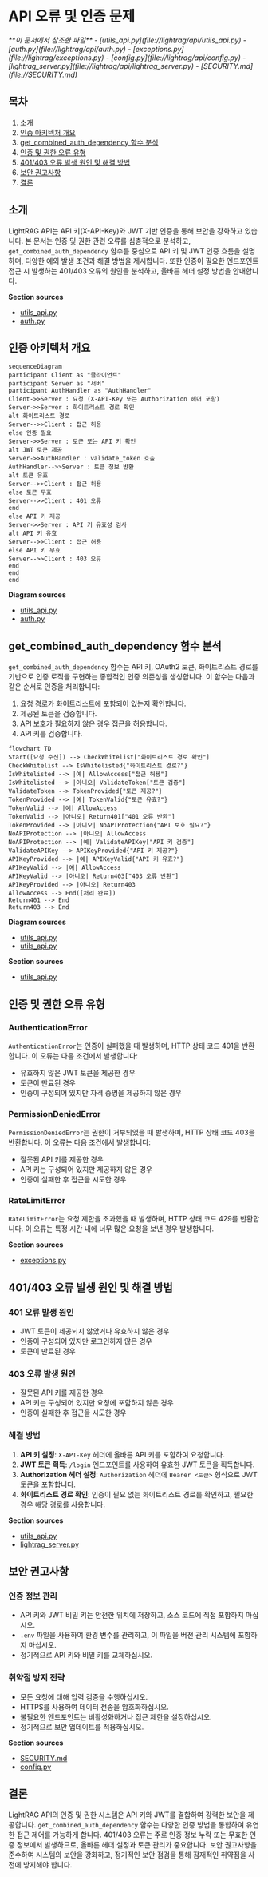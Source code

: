 # API 오류 및 인증 문제

<cite>
**이 문서에서 참조한 파일**  
- [utils_api.py](file://lightrag/api/utils_api.py)
- [auth.py](file://lightrag/api/auth.py)
- [exceptions.py](file://lightrag/exceptions.py)
- [config.py](file://lightrag/api/config.py)
- [lightrag_server.py](file://lightrag/api/lightrag_server.py)
- [SECURITY.md](file://SECURITY.md)
</cite>

## 목차
1. [소개](#소개)
2. [인증 아키텍처 개요](#인증-아키텍처-개요)
3. [get_combined_auth_dependency 함수 분석](#get_combined_auth_dependency-함수-분석)
4. [인증 및 권한 오류 유형](#인증-및-권한-오류-유형)
5. [401/403 오류 발생 원인 및 해결 방법](#401403-오류-발생-원인-및-해결-방법)
6. [보안 권고사항](#보안-권고사항)
7. [결론](#결론)

## 소개
LightRAG API는 API 키(X-API-Key)와 JWT 기반 인증을 통해 보안을 강화하고 있습니다. 본 문서는 인증 및 권한 관련 오류를 심층적으로 분석하고, `get_combined_auth_dependency` 함수를 중심으로 API 키 및 JWT 인증 흐름을 설명하며, 다양한 예외 발생 조건과 해결 방법을 제시합니다. 또한 인증이 필요한 엔드포인트 접근 시 발생하는 401/403 오류의 원인을 분석하고, 올바른 헤더 설정 방법을 안내합니다.

**Section sources**
- [utils_api.py](file://lightrag/api/utils_api.py#L1-L344)
- [auth.py](file://lightrag/api/auth.py#L1-L109)

## 인증 아키텍처 개요

```mermaid
sequenceDiagram
participant Client as "클라이언트"
participant Server as "서버"
participant AuthHandler as "AuthHandler"
Client->>Server : 요청 (X-API-Key 또는 Authorization 헤더 포함)
Server->>Server : 화이트리스트 경로 확인
alt 화이트리스트 경로
Server-->>Client : 접근 허용
else 인증 필요
Server->>Server : 토큰 또는 API 키 확인
alt JWT 토큰 제공
Server->>AuthHandler : validate_token 호출
AuthHandler-->>Server : 토큰 정보 반환
alt 토큰 유효
Server-->>Client : 접근 허용
else 토큰 무효
Server-->>Client : 401 오류
end
else API 키 제공
Server->>Server : API 키 유효성 검사
alt API 키 유효
Server-->>Client : 접근 허용
else API 키 무효
Server-->>Client : 403 오류
end
end
end
```

**Diagram sources**
- [utils_api.py](file://lightrag/api/utils_api.py#L103-L137)
- [auth.py](file://lightrag/api/auth.py#L50-L85)

## get_combined_auth_dependency 함수 분석

`get_combined_auth_dependency` 함수는 API 키, OAuth2 토큰, 화이트리스트 경로를 기반으로 인증 로직을 구현하는 종합적인 인증 의존성을 생성합니다. 이 함수는 다음과 같은 순서로 인증을 처리합니다:

1. 요청 경로가 화이트리스트에 포함되어 있는지 확인합니다.
2. 제공된 토큰을 검증합니다.
3. API 보호가 필요하지 않은 경우 접근을 허용합니다.
4. API 키를 검증합니다.

```mermaid
flowchart TD
Start([요청 수신]) --> CheckWhitelist["화이트리스트 경로 확인"]
CheckWhitelist --> IsWhitelisted{"화이트리스트 경로?"}
IsWhitelisted --> |예| AllowAccess["접근 허용"]
IsWhitelisted --> |아니오| ValidateToken["토큰 검증"]
ValidateToken --> TokenProvided{"토큰 제공?"}
TokenProvided --> |예| TokenValid{"토큰 유효?"}
TokenValid --> |예| AllowAccess
TokenValid --> |아니오| Return401["401 오류 반환"]
TokenProvided --> |아니오| NoAPIProtection{"API 보호 필요?"}
NoAPIProtection --> |아니오| AllowAccess
NoAPIProtection --> |예| ValidateAPIKey["API 키 검증"]
ValidateAPIKey --> APIKeyProvided{"API 키 제공?"}
APIKeyProvided --> |예| APIKeyValid{"API 키 유효?"}
APIKeyValid --> |예| AllowAccess
APIKeyValid --> |아니오| Return403["403 오류 반환"]
APIKeyProvided --> |아니오| Return403
AllowAccess --> End([처리 완료])
Return401 --> End
Return403 --> End
```

**Diagram sources**
- [utils_api.py](file://lightrag/api/utils_api.py#L71-L105)
- [utils_api.py](file://lightrag/api/utils_api.py#L35-L72)

**Section sources**
- [utils_api.py](file://lightrag/api/utils_api.py#L103-L137)

## 인증 및 권한 오류 유형

### AuthenticationError
`AuthenticationError`는 인증이 실패했을 때 발생하며, HTTP 상태 코드 401을 반환합니다. 이 오류는 다음 조건에서 발생합니다:

- 유효하지 않은 JWT 토큰을 제공한 경우
- 토큰이 만료된 경우
- 인증이 구성되어 있지만 자격 증명을 제공하지 않은 경우

### PermissionDeniedError
`PermissionDeniedError`는 권한이 거부되었을 때 발생하며, HTTP 상태 코드 403을 반환합니다. 이 오류는 다음 조건에서 발생합니다:

- 잘못된 API 키를 제공한 경우
- API 키는 구성되어 있지만 제공하지 않은 경우
- 인증이 실패한 후 접근을 시도한 경우

### RateLimitError
`RateLimitError`는 요청 제한을 초과했을 때 발생하며, HTTP 상태 코드 429를 반환합니다. 이 오류는 특정 시간 내에 너무 많은 요청을 보낸 경우 발생합니다.

**Section sources**
- [exceptions.py](file://lightrag/exceptions.py#L33-L54)

## 401/403 오류 발생 원인 및 해결 방법

### 401 오류 발생 원인
- JWT 토큰이 제공되지 않았거나 유효하지 않은 경우
- 인증이 구성되어 있지만 로그인하지 않은 경우
- 토큰이 만료된 경우

### 403 오류 발생 원인
- 잘못된 API 키를 제공한 경우
- API 키는 구성되어 있지만 요청에 포함하지 않은 경우
- 인증이 실패한 후 접근을 시도한 경우

### 해결 방법
1. **API 키 설정**: `X-API-Key` 헤더에 올바른 API 키를 포함하여 요청합니다.
2. **JWT 토큰 획득**: `/login` 엔드포인트를 사용하여 유효한 JWT 토큰을 획득합니다.
3. **Authorization 헤더 설정**: `Authorization` 헤더에 `Bearer <토큰>` 형식으로 JWT 토큰을 포함합니다.
4. **화이트리스트 경로 확인**: 인증이 필요 없는 화이트리스트 경로를 확인하고, 필요한 경우 해당 경로를 사용합니다.

**Section sources**
- [utils_api.py](file://lightrag/api/utils_api.py#L71-L105)
- [lightrag_server.py](file://lightrag/api/lightrag_server.py#L572-L605)

## 보안 권고사항

### 인증 정보 관리
- API 키와 JWT 비밀 키는 안전한 위치에 저장하고, 소스 코드에 직접 포함하지 마십시오.
- `.env` 파일을 사용하여 환경 변수를 관리하고, 이 파일을 버전 관리 시스템에 포함하지 마십시오.
- 정기적으로 API 키와 비밀 키를 교체하십시오.

### 취약점 방지 전략
- 모든 요청에 대해 입력 검증을 수행하십시오.
- HTTPS를 사용하여 데이터 전송을 암호화하십시오.
- 불필요한 엔드포인트는 비활성화하거나 접근 제한을 설정하십시오.
- 정기적으로 보안 업데이트를 적용하십시오.

**Section sources**
- [SECURITY.md](file://SECURITY.md#L1-L18)
- [config.py](file://lightrag/api/config.py#L35-L72)

## 결론
LightRAG API의 인증 및 권한 시스템은 API 키와 JWT를 결합하여 강력한 보안을 제공합니다. `get_combined_auth_dependency` 함수는 다양한 인증 방법을 통합하여 유연한 접근 제어를 가능하게 합니다. 401/403 오류는 주로 인증 정보 누락 또는 무효한 인증 정보에서 발생하므로, 올바른 헤더 설정과 토큰 관리가 중요합니다. 보안 권고사항을 준수하여 시스템의 보안을 강화하고, 정기적인 보안 점검을 통해 잠재적인 취약점을 사전에 방지해야 합니다.